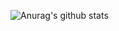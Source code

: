 ![Anurag's github stats](https://github-readme-stats.vercel.app/api?username=rfrob30&count_private=true&show_icons=true&theme=radical)
